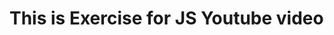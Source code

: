 # This is Exercise for JS Youtube video


[JS exercise video]: ttps://www.youtube.com/watch?v=SBmSRK3feww&t=901
